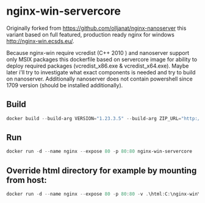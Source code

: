 # nginx-win-servercore

Originally forked from https://github.com/olljanat/nginx-nanoserver this variant based on full featured, production ready nginx for windows http://nginx-win.ecsds.eu/.

Because nginx-win require vcredist (C++ 2010 ) and nanoserver support only MSIX packages this dockerfile based on servercore image for ability to deploy required packages (vcredist_x86.exe & vcredist_x64.exe). Maybe later i'll try to investigate what exact components is needed and try to build on nanoserver. Additionally nanoserver does not contain powershell since 1709 version (should be installed additionally).


## Build
```powershell
docker build --build-arg VERSION="1.23.3.5" --build-arg ZIP_URL="http://nginx-win.ecsds.eu/download/nginx%201.23.3.5%20SnapDragonfly.zip" -t nginx-win-servercore .
```

## Run
```powershell
docker run -d --name nginx --expose 80 -p 80:80 nginx-win-servercore
```

## Override html directory for example by mounting from host:

```powershell
docker run -d --name nginx --expose 80 -p 80:80 -v .\html:C:\nginx-win\html nginx-win-servercore
```
